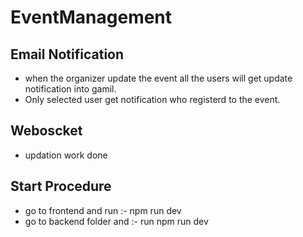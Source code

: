 # EventManagement

## Email Notification
- when the organizer update the event all the users will get update notification into gamil.
- Only selected user get notification who registerd to the event.

## Weboscket
- updation work done

## Start Procedure
- go to frontend and run :- npm run dev
- go to backend folder and :- run npm run dev

